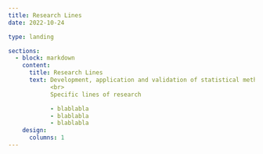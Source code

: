 ```yaml
---
title: Research Lines
date: 2022-10-24

type: landing

sections:
  - block: markdown
    content:
      title: Research Lines
      text: Development, application and validation of statistical methodology in the field of Biosanitary and Experimental Sciences, providing methodological support to groups in these areas, trying to respond to real problems and promoting the transfer of research. <br>
            <br>
            Specific lines of research

            - blablabla
            - blablabla
            - blablabla
    design:
      columns: 1
---
```

